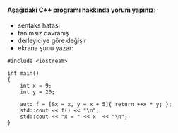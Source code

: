 #### Aşağıdaki C++ programı hakkında yorum yapınız:

+ sentaks hatası
+ tanımsız davranış
+ derleyiciye göre değişir
+ ekrana şunu yazar: 

```
#include <iostream>

int main()
{
	int x = 9;
	int y = 20;

	auto f = [&x = x, y = x + 5]{ return ++x * y; };
	std::cout << f() << "\n";
	std::cout << "x = " << x  << "\n";
}

```
